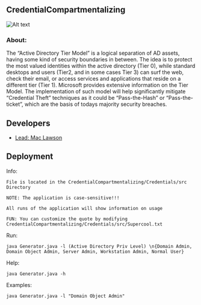 
## CredentialCompartmentalizing
![Alt text](https://external-content.duckduckgo.com/iu/?u=https%3A%2F%2Fjumpcloud.com%2Fwp-content%2Fuploads%2F2016%2F07%2FAD1.png&f=1&nofb=1&ipt=55ac2b9fb2b985e7b0cc4a287200e6971348cb9bd7bb6caf40efb29b7a180846&ipo=images)

### About:
The “Active Directory Tier Model” is a logical separation of AD assets, having some kind of security boundaries in between. The idea is to protect the most valued identities within the active directory (Tier 0), while standard desktops and users (Tier2, and in some cases Tier 3) can surf the web, check their email, or access services and applications that reside on a different tier (Tier 1). Microsoft provides extensive information on the Tier Model. The implementation of such model will help significantly mitigate “Credential Theft” techniques as it could be “Pass-the-Hash” or “Pass-the-ticket”, which are the basis of todays majority security breaches.




## Developers

- [Lead: Mac Lawson](https://www.github.com/mac-lawson)



## Deployment
Info:
```
File is located in the CredentialCompartmentalizing/Credentials/src Directory

NOTE: The application is case-sensitive!!!

All runs of the application will show information on usage

FUN: You can customize the quote by modifying CredentialCompartmentalizing/Credentials/src/Supercool.txt
```
Run:
```
java Generator.java -l (Active Directory Priv Level) \n{Domain Admin, Domain Object Admin, Server Admin, Workstation Admin, Normal User} 
```
Help: 
```
java Generator.java -h
```
Examples: 
```
java Generator.java -l "Domain Object Admin"
```

